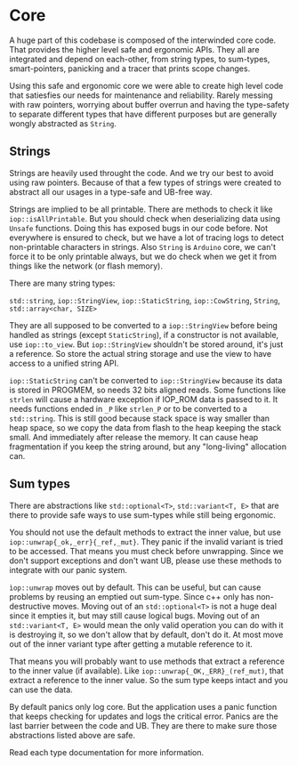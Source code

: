 # Core

A huge part of this codebase is composed of the interwinded core code. That provides the higher level safe and ergonomic APIs. They all are integrated and depend on each-other, from string types, to sum-types, smart-pointers, panicking and a tracer that prints scope changes.

Using this safe and ergonomic core we were able to create high level code that satiesfies our needs for maintenance and reliability. Rarely messing with raw pointers, worrying about buffer overrun and having the type-safety to separate different types that have different purposes but are generally wongly abstracted as `String`.

## Strings

Strings are heavily used throught the code. And we try our best to avoid using raw pointers. Because of that a few types of strings were created to abstract all our usages in a type-safe and UB-free way.

Strings are implied to be all printable. There are methods to check it like `iop::isAllPrintable`. But you should check when deserializing data using `Unsafe` functions. Doing this has exposed bugs in our code before. Not everywhere is ensured to check, but we have a lot of tracing logs to detect non-printable characters in strings. Also `String` is `Arduino` core, we can't force it to be only printable always, but we do check when we get it from things like the network (or flash memory).

There are many string types:

`std::string`, `iop::StringView`, `iop::StaticString`, `iop::CowString`, `String`, `std::array<char, SIZE>`

They are all supposed to be converted to a `iop::StringView` before being handled as strings (except `StaticString`), if a constructor is not available, use `iop::to_view`. But `iop::StringView` shouldn't be stored around, it's just a reference. So store the actual string storage and use the view to have access to a unified string API.

`iop::StaticString` can't be converted to `iop::StringView` because its data is stored in PROGMEM, so needs 32 bits aligned reads. Some functions like `strlen` will cause a hardware exception if IOP_ROM data is passed to it. It needs functions ended in `_P` like `strlen_P` or to be converted to a `std::string`. This is still good because stack space is way smaller than heap space, so we copy the data from flash to the heap keeping the stack small. And immediately after release the memory. It can cause heap fragmentation if you keep the string around, but any "long-living" allocation can.

## Sum types

There are abstractions like `std::optional<T>`, `std::variant<T, E>` that are there to provide safe ways to use sum-types while still being ergonomic.

You should not use the default methods to extract the inner value, but use `iop::unwrap{_ok,_err}{_ref,_mut}`. They panic if the invalid variant is tried to be accessed. That means you must check before unwrapping. Since we don't support exceptions and don't want UB, please use these methods to integrate with our panic system.

`ìop::unwrap` moves out by default. This can be useful, but can cause problems by reusing an emptied out sum-type. Since c++ only has non-destructive moves. Moving out of an `std::optional<T>` is not a huge deal since it empties it, but may still cause logical bugs. Moving out of an `std::variant<T, E>` would mean the only valid operation you can do with it is destroying it, so we don't allow that by default, don't do it. At most move out of the inner variant type after getting a mutable reference to it.

That means you will probably want to use methods that extract a reference to the inner value (if available). Like `iop::unwrap{_OK,_ERR}_(ref_mut)`, that extract a reference to the inner value. So the sum type keeps intact and you can use the data.

By default panics only log core. But the application uses a panic function that keeps checking for updates and logs the critical error. Panics are the last barrier between the code and UB. They are there to make sure those abstractions listed above are safe.

Read each type documentation for more information.